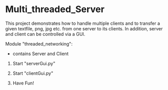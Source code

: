 # Multi_threaded_Server
This project demonstrates how to handle multiple clients and to transfer a given textfile, png, jpg etc. from one server to its clients. In addition, server and client can be controlled via a GUI.

Module "threaded_networking":
- contains Server and Client

1. Start "serverGui.py"

2. Start "clientGui.py"

3. Have Fun!
